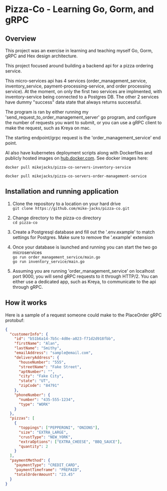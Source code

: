 # Pizza-Co - Learning Go, Gorm, and gRPC

## Overview

This project was an exercise in learning and teaching myself Go, Gorm, gRPC and Hex design architecture.

This project focused around building a backend api for a pizza ordering service.

This micro-services api has 4 services (order_management_service, inventory_service, payment-processing-service, and order processing service). At the moment, on only the first two services are implmented, with inventory-service being connected to a Postgres DB. The other 2 services have dummy "success" data state that always returns successful.

The program is ran by either running my 'send_request_to_order_management_server' go program, and configure the number of requests you want to submit, or you can use a gRPC client to make the request, such as Kreya on mac.

The starting endpoint/grpc request is the 'order_management_service' end point.

AI also have kubernetes deployment scripts along with Dockerfiles and publicly hosted images on [hub.docker.com](https://hub.docker.com/u/mikejacks). See docker images here:

`docker pull mikejacks/pizza-co-servers-inventory-service`

`docker pull mikejacks/pizza-co-servers-order-management-service`

## Installation and running application

1. Clone the repository to a location on your hard drive  
   `git clone https://github.com/mike-jacks/pizza-co.git`

2. Change directory to the pizza-co directory  
   `cd pizza-co`

3. Create a Postgresql database and fill out the '.env.example' to match settings for Postgres. Make sure to remove the '.example' extension

4. Once your database is launched and running you can start the two go microservices  
   `go run order_management_service/main.go`  
   `go run inventory_service/main.go`

5. Assuming you are running 'order_management_service' on localhost port 9000, you will send gRPC requests to it through HTTP/2. You can either use a dedicated app, such as Kreya, to communicate to the api through gRPC.

## How it works

Here is a sample of a request someone could make to the PlaceOrder gRPC protobuf:

```json
{
  "customerInfo": {
    "id": "b51b6a14-7b5c-4d0e-a023-f71d2d918fbb",
    "firstName": "Alan",
    "lastName": "Smithy",
    "emailAddress": "sample@email.com",
    "deliveryAddress": {
      "houseNumber": "555",
      "streetName": "Fake Street",
      "aptNumber": "",
      "city": "Fake City",
      "state": "UT",
      "zipCode": "84791"
    },
    "phoneNumber": {
      "number": "435-555-1234",
      "type": "WORK"
    }
  },
  "pizzas": [
    {
      "toppings": ["PEPPERONI", "ONIONS"],
      "size": "EXTRA_LARGE",
      "crustType": "NEW_YORK",
      "extraOptions": ["EXTRA_CHEESE", "BBQ_SAUCE"],
      "quantity": 2
    }
  ],
  "paymentMethod": {
    "paymentType": "CREDIT_CARD",
    "paymentTimeframe": "PREPAID",
    "totalOrderAmount": "23.45"
  }
}
```
